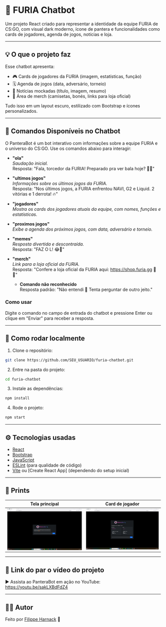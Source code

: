 # 🐆 FURIA Chatbot

Um projeto React criado para representar a identidade da equipe FURIA de CS:GO, com visual dark moderno, ícone de pantera e funcionalidades como cards de jogadores, agenda de jogos, notícias e loja.

---

## 💡 O que o projeto faz

Esse chatbot apresenta:

- 🎮 Cards de jogadores da FURIA (imagem, estatísticas, função)
- 🗓️ Agenda de jogos (data, adversário, torneio)
- 📰 Notícias mockadas (título, imagem, resumo)
- 🛒 Área de merch (camisetas, bonés, links para loja oficial)

Tudo isso em um layout escuro, estilizado com Bootstrap e ícones personalizados.

---
## 💬 Comandos Disponíveis no Chatbot

O PanteraBot é um bot interativo com informações sobre a equipe FURIA e o universo do CS:GO. Use os comandos abaixo para interagir:

- **"ola"**  
  _Saudação inicial._  
  Resposta: "Fala, torcedor da FURIA! Preparado pra ver bala hoje? 🐱‍👤"

- **"ultimos jogos"**  
  _Informações sobre os últimos jogos da FURIA._  
  Resposta: "Nos últimos jogos, a FURIA enfrentou NAVI, G2 e Liquid. 2 vitórias e 1 derrota! 🔥"

- **"jogadores"**  
  _Mostra os cards dos jogadores atuais da equipe, com nomes, funções e estatísticas._

- **"proximos jogos"**  
  _Exibe a agenda dos próximos jogos, com data, adversário e torneio._

- **"memes"**  
  _Resposta divertida e descontraída._  
  Resposta: "FAZ O L! 😂🐾"

- **"merch"**  
  _Link para a loja oficial da FURIA._  
  Resposta: "Confere a loja oficial da FURIA aqui: https://shop.furia.gg 👕🧢"

  - **Comando não reconhecido**  
  Resposta padrão: "Não entendi 🤔 Tenta perguntar de outro jeito."

### Como usar

Digite o comando no campo de entrada do chatbot e pressione Enter ou clique em "Enviar" para receber a resposta.

---


## 🚀 Como rodar localmente

1. Clone o repositório:

```bash
git clone https://github.com/SEU_USUARIO/furia-chatbot.git
```

2. Entre na pasta do projeto:

```bash
cd furia-chatbot
```

3. Instale as dependências:

```bash
npm install
```

4. Rode o projeto:

```bash
npm start
```

---

## ⚙️ Tecnologias usadas

- [React](https://reactjs.org/)
- [Bootstrap](https://getbootstrap.com/)
- [JavaScript](https://developer.mozilla.org/pt-BR/docs/Web/JavaScript)
- [ESLint](https://eslint.org/) (para qualidade de código)
- [Vite](https://vitejs.dev/) ou [Create React App] (dependendo do setup inicial)

---

## 📸 Prints

| Tela principal | Card de jogador |
|----------------|-----------------|
| ![tela1](./prints/home.png) | ![tela2](./prints/jogadores.png) |



---

## 🔗 Link do par o vídeo do projeto

▶️ Assista ao PanteraBot em ação no YouTube:
https://youtu.be/sakLXBdFdZ4

---

## 👨‍💻 Autor

Feito  por [Filippe Harnack](https://github.com/FilippeHarnack) 🚀



